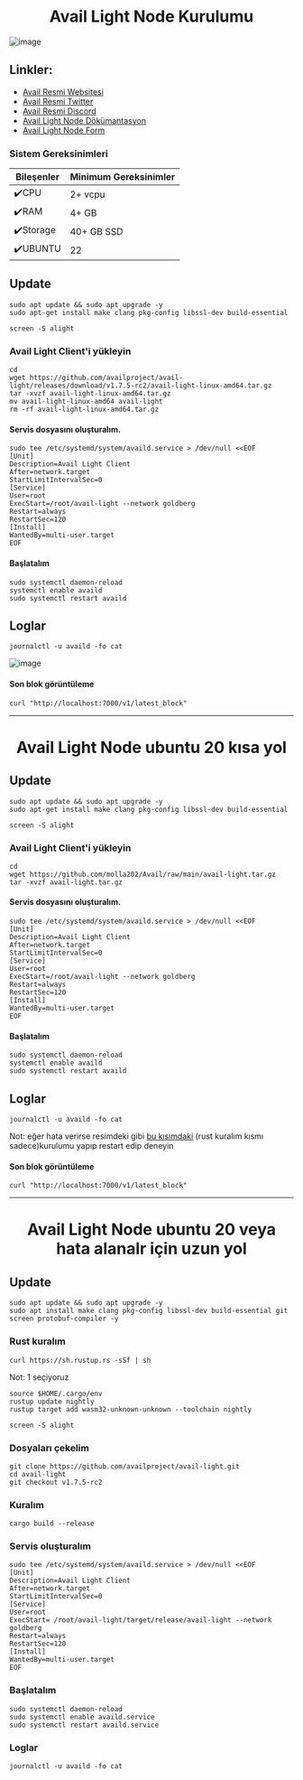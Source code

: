 # <h1 align="center">Avail Light Node Kurulumu</h1>
![image](https://github.com/molla202/Avail/assets/91562185/a6461113-7737-40a0-9d2a-3049a7097663)


## Linkler:
 * [Avail Resmi Websitesi](https://www.availproject.org/)
 * [Avail Resmi Twitter](https://twitter.com/AvailProject)
 * [Avail Resmi Discord](https://discord.gg/kkHAXZCNZa)
 * [Avail Light Node Dökümantasyon](https://docs.availproject.org/operate/node/light-client/)
 * [Avail Light Node Form](https://docs.google.com/forms/d/e/1FAIpQLSeL6aXqz6vBbYEgD1cZKaQ4vwbN2o3Rxys-wKTuKySVR-oS8g/viewform)


### Sistem Gereksinimleri
| Bileşenler | Minimum Gereksinimler | 
| ------------ | ------------ |
| ✔️CPU |	2+ vcpu|
| ✔️RAM	| 4+ GB |
| ✔️Storage	| 40+ GB SSD |
| ✔️UBUNTU | 22 |
## Update
```
sudo apt update && sudo apt upgrade -y
sudo apt-get install make clang pkg-config libssl-dev build-essential
```
```
screen -S alight
```

### Avail Light Client'i yükleyin
```
cd
wget https://github.com/availproject/avail-light/releases/download/v1.7.5-rc2/avail-light-linux-amd64.tar.gz
tar -xvzf avail-light-linux-amd64.tar.gz
mv avail-light-linux-amd64 avail-light
rm -rf avail-light-linux-amd64.tar.gz
```



#### Servis dosyasını oluşturalım.
```
sudo tee /etc/systemd/system/availd.service > /dev/null <<EOF
[Unit]
Description=Avail Light Client
After=network.target
StartLimitIntervalSec=0
[Service]
User=root
ExecStart=/root/avail-light --network goldberg
Restart=always
RestartSec=120
[Install]
WantedBy=multi-user.target
EOF
```

#### Başlatalım
```
sudo systemctl daemon-reload
systemctl enable availd
sudo systemctl restart availd
```

## Loglar
```
journalctl -u availd -fo cat
```

![image](https://github.com/Core-Node-Team/Testnet-TR/assets/91562185/6c65bb10-3b46-4df8-a5b3-7cbf59e58cdc)



#### Son blok görüntüleme
```
curl "http://localhost:7000/v1/latest_block"
```

-------------------------------------------
## <h1 align="center">Avail Light Node ubuntu 20 kısa yol </h1>

## Update
```
sudo apt update && sudo apt upgrade -y
sudo apt-get install make clang pkg-config libssl-dev build-essential
```
```
screen -S alight
```

### Avail Light Client'i yükleyin
```
cd
wget https://github.com/molla202/Avail/raw/main/avail-light.tar.gz
tar -xvzf avail-light.tar.gz
```



#### Servis dosyasını oluşturalım.
```
sudo tee /etc/systemd/system/availd.service > /dev/null <<EOF
[Unit]
Description=Avail Light Client
After=network.target
StartLimitIntervalSec=0
[Service]
User=root
ExecStart=/root/avail-light --network goldberg
Restart=always
RestartSec=120
[Install]
WantedBy=multi-user.target
EOF
```

#### Başlatalım
```
sudo systemctl daemon-reload
systemctl enable availd
sudo systemctl restart availd
```

## Loglar
```
journalctl -u availd -fo cat
```

Not: eğer hata verirse resimdeki gibi [bu kısımdaki](https://github.com/molla202/Avail/blob/main/Light-Node-Goldberg.md#rust-kural%C4%B1m) (rust kuralım kısmı sadece)kurulumu yapıp restart edip deneyin 

#### Son blok görüntüleme
```
curl "http://localhost:7000/v1/latest_block"
```

--------------------------------------------

## <h1 align="center">Avail Light Node ubuntu 20 veya hata alanalr için uzun yol</h1>

## Update
```
sudo apt update && sudo apt upgrade -y
sudo apt install make clang pkg-config libssl-dev build-essential git screen protobuf-compiler -y
```



### Rust kuralım
```
curl https://sh.rustup.rs -sSf | sh
```
Not: 1 seçiyoruz
```
source $HOME/.cargo/env
rustup update nightly
rustup target add wasm32-unknown-unknown --toolchain nightly
```
```
screen -S alight
```
### Dosyaları çekelim
```
git clone https://github.com/availproject/avail-light.git
cd avail-light
git checkout v1.7.5-rc2
```
### Kuralım
```
cargo build --release
```

### Servis oluşturalım
```
sudo tee /etc/systemd/system/availd.service > /dev/null <<EOF
[Unit] 
Description=Avail Light Client
After=network.target
StartLimitIntervalSec=0
[Service] 
User=root 
ExecStart= /root/avail-light/target/release/avail-light --network goldberg
Restart=always 
RestartSec=120
[Install] 
WantedBy=multi-user.target
EOF
```
### Başlatalım
```
sudo systemctl daemon-reload
sudo systemctl enable availd.service
sudo systemctl restart availd.service
```
### Loglar
```
journalctl -u availd -fo cat
```
